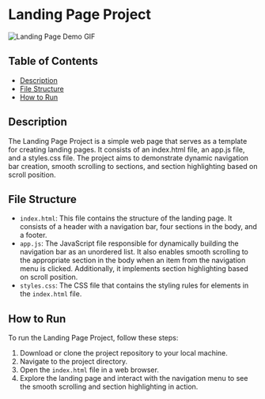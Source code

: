 # Landing Page Project

![Landing Page Demo GIF](https://github.com/urmilbhatt/fend-nanodegree-2023/assets/16276332/13518bc8-4bdc-4f43-877a-4c1c86001c8c)

## Table of Contents

* [Description](#description)
* [File Structure](#file-structure)
* [How to Run](#how-to-run)

## Description

The Landing Page Project is a simple web page that serves as a template for creating landing pages. It consists of an index.html file, an app.js file, and a styles.css file. The project aims to demonstrate dynamic navigation bar creation, smooth scrolling to sections, and section highlighting based on scroll position.

## File Structure

- `index.html`: This file contains the structure of the landing page. It consists of a header with a navigation bar, four sections in the body, and a footer.
- `app.js`: The JavaScript file responsible for dynamically building the navigation bar as an unordered list. It also enables smooth scrolling to the appropriate section in the body when an item from the navigation menu is clicked. Additionally, it implements section highlighting based on scroll position.
- `styles.css`: The CSS file that contains the styling rules for elements in the `index.html` file.

## How to Run

To run the Landing Page Project, follow these steps:

1. Download or clone the project repository to your local machine.
2. Navigate to the project directory.
3. Open the `index.html` file in a web browser.
4. Explore the landing page and interact with the navigation menu to see the smooth scrolling and section highlighting in action.

